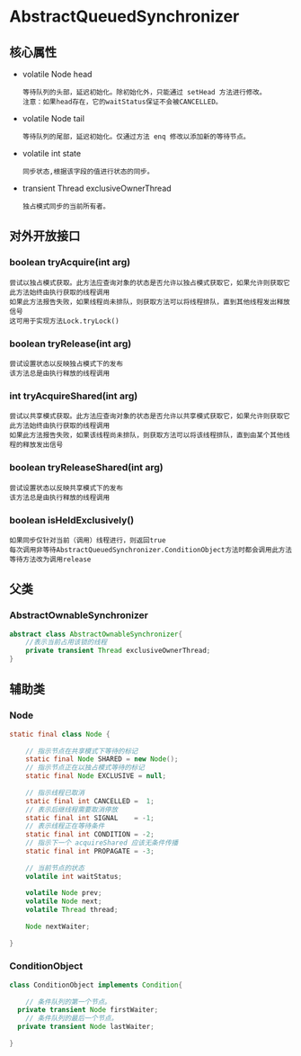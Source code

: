 # AbstractQueuedSynchronizer



## 核心属性

- volatile Node head

  ```
  等待队列的头部，延迟初始化。除初始化外，只能通过 setHead 方法进行修改。
  注意：如果head存在，它的waitStatus保证不会被CANCELLED。
  ```

- volatile Node tail

  ```
  等待队列的尾部，延迟初始化。仅通过方法 enq 修改以添加新的等待节点。
  ```

- volatile int state

  ```
  同步状态,根据该字段的值进行状态的同步。
  ```

- transient Thread exclusiveOwnerThread

  ```
  独占模式同步的当前所有者。
  ```



## 对外开放接口

### boolean tryAcquire(int arg)

  ```
  尝试以独占模式获取。此方法应查询对象的状态是否允许以独占模式获取它，如果允许则获取它
  此方法始终由执行获取的线程调用
  如果此方法报告失败，如果线程尚未排队，则获取方法可以将线程排队，直到其他线程发出释放信号
  这可用于实现方法Lock.tryLock() 
  ```

### boolean tryRelease(int arg)

  ```
  尝试设置状态以反映独占模式下的发布
  该方法总是由执行释放的线程调用
  ```

### int tryAcquireShared(int arg)

  ```
  尝试以共享模式获取。此方法应查询对象的状态是否允许以共享模式获取它，如果允许则获取它
  此方法始终由执行获取的线程调用
  如果此方法报告失败，如果该线程尚未排队，则获取方法可以将该线程排队，直到由某个其他线程的释放发出信号
  ```

### boolean tryReleaseShared(int arg)

  ```
  尝试设置状态以反映共享模式下的发布
  该方法总是由执行释放的线程调用
  ```

### boolean isHeldExclusively()

  ```
  如果同步仅针对当前（调用）线程进行，则返回true
  每次调用非等待AbstractQueuedSynchronizer.ConditionObject方法时都会调用此方法
  等待方法改为调用release
  ```



## 父类

### AbstractOwnableSynchronizer

```java
abstract class AbstractOwnableSynchronizer{
	//表示当前占用该锁的线程 
	private transient Thread exclusiveOwnerThread;
}
```



## 辅助类

### Node

  ```java
  static final class Node {
      
      // 指示节点在共享模式下等待的标记
      static final Node SHARED = new Node();
      // 指示节点正在以独占模式等待的标记
      static final Node EXCLUSIVE = null;
  	
      // 指示线程已取消
      static final int CANCELLED =  1;
      // 表示后继线程需要取消停放
      static final int SIGNAL    = -1;
      // 表示线程正在等待条件
      static final int CONDITION = -2;
      // 指示下一个 acquireShared 应该无条件传播
      static final int PROPAGATE = -3;
      
      // 当前节点的状态
      volatile int waitStatus;
      
      volatile Node prev;
      volatile Node next;
      volatile Thread thread;
     
      Node nextWaiter;
           
  }
  ```

  

### ConditionObject

  ```java
  class ConditionObject implements Condition{
      
      // 条件队列的第一个节点。
  	private transient Node firstWaiter;
      // 条件队列的最后一个节点。
  	private transient Node lastWaiter;
      
  }
  ```

 

